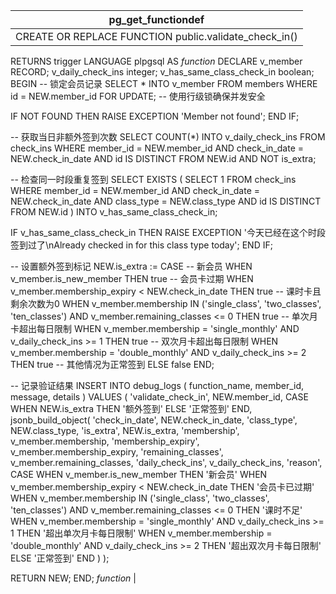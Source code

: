 | pg_get_functiondef                                                                                                                                                                                                                                                                                                                                                                                                                                                                                                                                                                                                                                                                                                                                                                                                                                                                                                                                                                                                                                                                                                                                                                                                                                                                                                                                                                                                                                                                                                                                                                                                                                                                                                                                                                                                                                                                                                                                                                                                                                                                                                                                                                                                                                                                                                                                                                                                                                                                                                                                                                                                                                                                                                                                                        |
| ------------------------------------------------------------------------------------------------------------------------------------------------------------------------------------------------------------------------------------------------------------------------------------------------------------------------------------------------------------------------------------------------------------------------------------------------------------------------------------------------------------------------------------------------------------------------------------------------------------------------------------------------------------------------------------------------------------------------------------------------------------------------------------------------------------------------------------------------------------------------------------------------------------------------------------------------------------------------------------------------------------------------------------------------------------------------------------------------------------------------------------------------------------------------------------------------------------------------------------------------------------------------------------------------------------------------------------------------------------------------------------------------------------------------------------------------------------------------------------------------------------------------------------------------------------------------------------------------------------------------------------------------------------------------------------------------------------------------------------------------------------------------------------------------------------------------------------------------------------------------------------------------------------------------------------------------------------------------------------------------------------------------------------------------------------------------------------------------------------------------------------------------------------------------------------------------------------------------------------------------------------------------------------------------------------------------------------------------------------------------------------------------------------------------------------------------------------------------------------------------------------------------------------------------------------------------------------------------------------------------------------------------------------------------------------------------------------------------------------------------------------------------- |
| CREATE OR REPLACE FUNCTION public.validate_check_in()
 RETURNS trigger
 LANGUAGE plpgsql
AS $function$
DECLARE
  v_member RECORD;
  v_daily_check_ins integer;
  v_has_same_class_check_in boolean;
BEGIN
  -- 锁定会员记录
  SELECT *
  INTO v_member
  FROM members
  WHERE id = NEW.member_id
  FOR UPDATE;  -- 使用行级锁确保并发安全

  IF NOT FOUND THEN
    RAISE EXCEPTION 'Member not found';
  END IF;

  -- 获取当日非额外签到次数
  SELECT COUNT(*)
  INTO v_daily_check_ins
  FROM check_ins
  WHERE member_id = NEW.member_id
    AND check_in_date = NEW.check_in_date
    AND id IS DISTINCT FROM NEW.id
    AND NOT is_extra;

  -- 检查同一时段重复签到
  SELECT EXISTS (
    SELECT 1
    FROM check_ins
    WHERE member_id = NEW.member_id
      AND check_in_date = NEW.check_in_date
      AND class_type = NEW.class_type
      AND id IS DISTINCT FROM NEW.id
  ) INTO v_has_same_class_check_in;

  IF v_has_same_class_check_in THEN
    RAISE EXCEPTION '今天已经在这个时段签到过了\nAlready checked in for this class type today';
  END IF;

  -- 设置额外签到标记
  NEW.is_extra := CASE
    -- 新会员
    WHEN v_member.is_new_member THEN true
    -- 会员卡过期
    WHEN v_member.membership_expiry < NEW.check_in_date THEN true
    -- 课时卡且剩余次数为0
    WHEN v_member.membership IN ('single_class', 'two_classes', 'ten_classes') 
         AND v_member.remaining_classes <= 0 THEN true
    -- 单次月卡超出每日限制
    WHEN v_member.membership = 'single_monthly' 
         AND v_daily_check_ins >= 1 THEN true
    -- 双次月卡超出每日限制
    WHEN v_member.membership = 'double_monthly' 
         AND v_daily_check_ins >= 2 THEN true
    -- 其他情况为正常签到
    ELSE false
  END;

  -- 记录验证结果
  INSERT INTO debug_logs (
    function_name,
    member_id,
    message,
    details
  ) VALUES (
    'validate_check_in',
    NEW.member_id,
    CASE WHEN NEW.is_extra THEN '额外签到' ELSE '正常签到' END,
    jsonb_build_object(
      'check_in_date', NEW.check_in_date,
      'class_type', NEW.class_type,
      'is_extra', NEW.is_extra,
      'membership', v_member.membership,
      'membership_expiry', v_member.membership_expiry,
      'remaining_classes', v_member.remaining_classes,
      'daily_check_ins', v_daily_check_ins,
      'reason', CASE
        WHEN v_member.is_new_member THEN '新会员'
        WHEN v_member.membership_expiry < NEW.check_in_date THEN '会员卡已过期'
        WHEN v_member.membership IN ('single_class', 'two_classes', 'ten_classes') 
             AND v_member.remaining_classes <= 0 THEN '课时不足'
        WHEN v_member.membership = 'single_monthly' AND v_daily_check_ins >= 1 THEN '超出单次月卡每日限制'
        WHEN v_member.membership = 'double_monthly' AND v_daily_check_ins >= 2 THEN '超出双次月卡每日限制'
        ELSE '正常签到'
      END
    )
  );

  RETURN NEW;
END;
$function$
 |